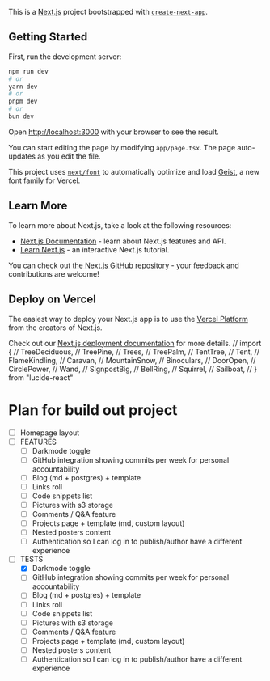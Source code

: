 This is a [Next.js](https://nextjs.org) project bootstrapped with [`create-next-app`](https://nextjs.org/docs/app/api-reference/cli/create-next-app).

## Getting Started

First, run the development server:

```bash
npm run dev
# or
yarn dev
# or
pnpm dev
# or
bun dev
```

Open [http://localhost:3000](http://localhost:3000) with your browser to see the result.

You can start editing the page by modifying `app/page.tsx`. The page auto-updates as you edit the file.

This project uses [`next/font`](https://nextjs.org/docs/app/building-your-application/optimizing/fonts) to automatically optimize and load [Geist](https://vercel.com/font), a new font family for Vercel.

## Learn More

To learn more about Next.js, take a look at the following resources:

- [Next.js Documentation](https://nextjs.org/docs) - learn about Next.js features and API.
- [Learn Next.js](https://nextjs.org/learn) - an interactive Next.js tutorial.

You can check out [the Next.js GitHub repository](https://github.com/vercel/next.js) - your feedback and contributions are welcome!

## Deploy on Vercel

The easiest way to deploy your Next.js app is to use the [Vercel Platform](https://vercel.com/new?utm_medium=default-template&filter=next.js&utm_source=create-next-app&utm_campaign=create-next-app-readme) from the creators of Next.js.

Check out our [Next.js deployment documentation](https://nextjs.org/docs/app/building-your-application/deploying) for more details.
// import {
// TreeDeciduous,
// TreePine,
// Trees,
// TreePalm,
// TentTree,
// Tent,
// FlameKindling,
// Caravan,
// MountainSnow,
// Binoculars,
// DoorOpen,
// CirclePower,
// Wand,
// SignpostBig,
// BellRing,
// Squirrel,
// Sailboat,
// } from "lucide-react"

# Plan for build out project

- [ ] Homepage layout
- [ ] FEATURES
  - [ ] Darkmode toggle
  - [ ] GitHub integration showing commits per week for personal accountability
  - [ ] Blog (md + postgres) + template
  - [ ] Links roll
  - [ ] Code snippets list
  - [ ] Pictures with s3 storage
  - [ ] Comments / Q&A feature
  - [ ] Projects page + template (md, custom layout)
  - [ ] Nested posters content
  - [ ] Authentication so I can log in to publish/author have a different experience
- [ ] TESTS
  - [x] Darkmode toggle
  - [ ] GitHub integration showing commits per week for personal accountability
  - [ ] Blog (md + postgres) + template
  - [ ] Links roll
  - [ ] Code snippets list
  - [ ] Pictures with s3 storage
  - [ ] Comments / Q&A feature
  - [ ] Projects page + template (md, custom layout)
  - [ ] Nested posters content
  - [ ] Authentication so I can log in to publish/author have a different experience
